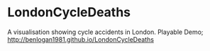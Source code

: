 # LondonCycleDeaths
A visualisation showing cycle accidents in London.
Playable Demo; http://benlogan1981.github.io/LondonCycleDeaths
